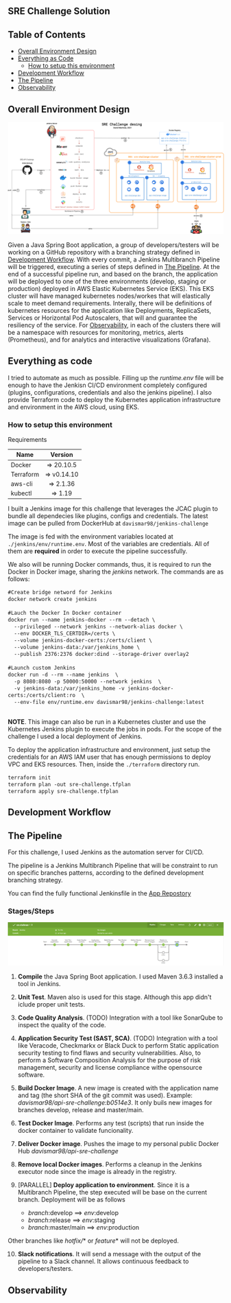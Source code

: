 ## SRE Challenge Solution
## Table of Contents

- [Overall Environment Design](#overall-environment-design)
- [Everything as Code](#everything-as-code)
    - [How to setup this environment](#how-to-setup-this-environment)
- [Development Workflow](#development-workflow)
- [The Pipeline](#the-pipeline)
- [Observability](#observability)

## Overall Environment Design

![Challenge design](sre-challenge-design.png)

Given a Java Spring Boot application, a group of developers/testers will be working on a GitHub repository with a branching strategy defined in [Development Workflow](#development-workflow). With every commit, a Jenkins Multibranch Pipeline will be triggered, executing a series of steps defined in [The Pipeline](#the-pipeline). At the end of a successful pipeline run, and based on the branch, the application will be deployed to one of the three environments (develop, staging or production) deployed in AWS Elastic Kubernetes Service (EKS). This EKS cluster will have managed kubernetes nodes/workes that will elastically scale to meet demand requirements. Interally, there will be definitions of kubernetes resources for the application like Deployments, ReplicaSets, Services or Horizontal Pod Autoscalers, that will and guarantee the resiliency of the service. For [Observability](#observability), in each of the clusters there will be a namespace with resources for monitoring, metrics, alerts (Prometheus), and for analytics and interactive visualizations (Grafana).


## Everything as code

I tried to automate as much as possible. Filling up the *runtime.env* file will be enough to have the Jenkisn CI/CD environment completely configured (plugins, configurations, credentials and also the jenkins pipeline). I also provide Terraform code to deploy the Kubernetes application infrastructure and environment in the AWS cloud, using EKS.


### How to setup this environment

Requirements

| Name          | Version        | 
| ------------- |:--------------:| 
| Docker        | => 20.10.5     |
| Terraform     | => v0.14.10    |  
| aws-cli       | => 2.1.36      |  
| kubectl       | => 1.19        | 

I built a Jenkins image for this challenge that leverages the JCAC plugin to bundle all dependecies like plugins, configs and credentials. 
The latest image can be pulled from DockerHub at `davismar98/jenkins-challenge`

The image is fed with the environment variables located at `./jenkins/env/runtime.env`. Most of the variables are credentials. All of them are **required** in order to execute the pipeline successfully. 

We also will be running Docker commands, thus, it is required to run the Docker in Docker image, sharing the *jenkins* network. The commands are as follows: 

```
#Create bridge netword for Jenkins
docker network create jenkins

#Lauch the Docker In Docker container
docker run --name jenkins-docker --rm --detach \
  --privileged --network jenkins --network-alias docker \
  --env DOCKER_TLS_CERTDIR=/certs \
  --volume jenkins-docker-certs:/certs/client \
  --volume jenkins-data:/var/jenkins_home \
  --publish 2376:2376 docker:dind --storage-driver overlay2

#Launch custom Jenkins
docker run -d --rm --name jenkins  \
  -p 8080:8080 -p 50000:50000 --network jenkins  \
  -v jenkins-data:/var/jenkins_home -v jenkins-docker-certs:/certs/client:ro  \
  --env-file env/runtime.env davismar98/jenkins-challenge:latest
  
```
**NOTE**. This image can also be run in a Kubernetes cluster and use the Kubernetes Jenkins plugin to execute the jobs in pods. For the scope of the challenge I used a local deployment of Jenkins. 

To deploy the application infrastructure and environment, just setup the credentials for an AWS IAM user that has enough permissions to deploy VPC and EKS resources. Then, inside the `./terraform` directory run.

```
terraform init
terraform plan -out sre-challenge.tfplan
terraform apply sre-challenge.tfplan 
```

## Development Workflow

## The Pipeline

For this challenge, I used Jenkins as the automation server for CI/CD. 

The pipeline is a Jenkins Multibranch Pipeline that will be constraint to run on specific branches patterns, according to the defined development branching strategy. 

You can find the fully functional Jenkinsfile in the [App Repostory](https://github.com/davismar98/apiSampleJava/blob/master/Jenkinsfile)
### Stages/Steps

![Challenge design](jenkins-pipeline.png)

1. **Compile** the Java Spring Boot application. I used Maven 3.6.3 installed a  tool in Jenkins.

2. **Unit Test**. Maven also is used for this stage. Although this app didn't iclude proper unit tests.

3. **Code Quality Analysis**. (TODO) Integration with a tool like SonarQube to inspect the quality of the code. 

4. **Application Security Test (SAST, SCA)**. (TODO) Integration with a tool like Veracode, Checkmarkx or Black Duck to perform Static application security testing to find flaws and security vulnerabilities. Also, to perform a Software Composition Analysis  for the purpose of risk management, security and license compliance withe opensource software.
 
5. **Build Docker Image**. A new image is created with the application name and tag (the short SHA of the git commit was used). Example: *davismar98/api-sre-challenge:b0514e3*. It only buils new images for branches develop, release and master/main.

6. **Test Docker Image**. Performs any test (scripts) that run inside the docker container to validate funcionality. 

7. **Deliver Docker image**. Pushes the image to my personal public Docker Hub *davismar98/api-sre-challenge*

8. **Remove local Docker images**. Performs a cleanup in the Jenkins executor node since the image is already in the registry.

9. [PARALLEL] **Deploy application to environment**. Since it is a Multibranch Pipeline, the step executed will be base on the current branch. Deployment will be as follows

    * *branch*:develop ==> *env*:develop
    * *branch*:release ==> *env*:staging
    * *branch*:master/main ==> *env*:production

Other branches like *hotfix/** or *feature** will not be deployed. 

10. **Slack notifications**. It will send a message with the output of the pipeline to a Slack channel. It allows continuous feedback to developers/testers.


## Observability


